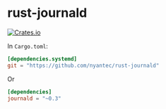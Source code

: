 rust-journald
=============

[![Crates.io](https://img.shields.io/crates/v/journald.svg?maxAge=2592000)](https://crates.io/crates/journald)

In `Cargo.toml`:
```toml
[dependencies.systemd]
git = "https://github.com/nyantec/rust-journald"
```
Or
```toml
[dependencies]
journald = "~0.3"
```
